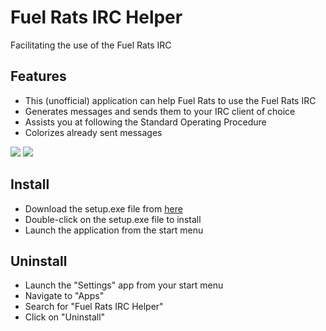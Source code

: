 # Fuel Rats IRC Helper
Facilitating the use of the Fuel Rats IRC

## Features
+ This (unofficial) application can help Fuel Rats to use the Fuel Rats IRC
+ Generates messages and sends them to your IRC client of choice
+ Assists you at following the Standard Operating Procedure
+ Colorizes already sent messages
<img src="https://i.imgur.com/EpOP6P0.png">
<img src="https://i.imgur.com/yJjXljf.png">

## Install
+ Download the setup.exe file from <a href="https://fuelrats.net/Fuel-Rats-IRC-Helper/setup.exe" target="_blank">here</a>
+ Double-click on the setup.exe file to install
+ Launch the application from the start menu

## Uninstall
+ Launch the "Settings" app from your start menu
+ Navigate to "Apps"
+ Search for "Fuel Rats IRC Helper"
+ Click on "Uninstall"